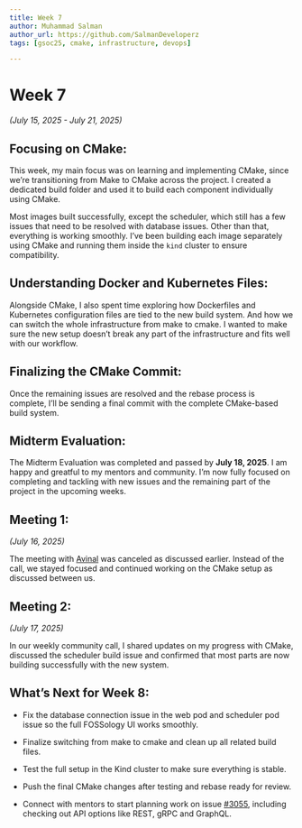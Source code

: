 ```yaml
---
title: Week 7
author: Muhammad Salman
author_url: https://github.com/SalmanDeveloperz
tags: [gsoc25, cmake, infrastructure, devops]

---
```

<!--
SPDX-License-Identifier: CC-BY-SA-4.0

SPDX-FileCopyright Text: 2025 Muhammad Salman <chsalmanramzan422@gmail.com>
-->

# Week 7

*(July 15, 2025 - July 21, 2025)*

## Focusing on CMake:

This week, my main focus was on learning and implementing CMake, since we’re transitioning from Make to CMake across the project. I created a dedicated build folder and used it to build each component individually using CMake.

Most images built successfully, except the scheduler, which still has a few issues that need to be resolved with database issues. Other than that, everything is working smoothly. I’ve been building each image separately using CMake and running them inside the `kind` cluster to ensure compatibility.

## Understanding Docker and Kubernetes Files:

Alongside CMake, I also spent time exploring how Dockerfiles and Kubernetes configuration files are tied to the new build system. And how we can switch the whole infrastructure from make to cmake. I wanted to make sure the new setup doesn’t break any part of the infrastructure and fits well with our workflow.

## Finalizing the CMake Commit:

Once the remaining issues are resolved and the rebase process is complete, I’ll be sending a final commit with the complete CMake-based build system.

## Midterm Evaluation:

The Midterm Evaluation was completed and passed by **July 18, 2025**. I am happy and greatful to my mentors and community. I’m now fully focused on completing and tackling with new issues and the remaining part of the project in the upcoming weeks.

## Meeting 1:

*(July 16, 2025)*

The meeting with [Avinal](https://github.com/avinal) was canceled as discussed earlier. Instead of the call, we stayed focused and continued working on the CMake setup as discussed between us.

## Meeting 2:

*(July 17, 2025)*

In our weekly community call, I shared updates on my progress with CMake, discussed the scheduler build issue and confirmed that most parts are now building successfully with the new system.

## What’s Next for Week 8:

- Fix the database connection issue in the web pod and scheduler pod issue so the full FOSSology UI works smoothly.

- Finalize switching from make to cmake and clean up all related build files.

- Test the full setup in the Kind cluster to make sure everything is stable.

- Push the final CMake changes after testing and rebase ready for review.

- Connect with mentors to start planning work on issue [#3055](https://github.com/fossology/fossology/issues/3055), including checking out API options like REST, gRPC and GraphQL.

